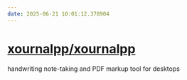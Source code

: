 ```yaml
---
date: 2025-06-21 10:01:12.378904
---
```


# [xournalpp/xournalpp](https://github.com/xournalpp/xournalpp)

handwriting note-taking and PDF markup tool for desktops